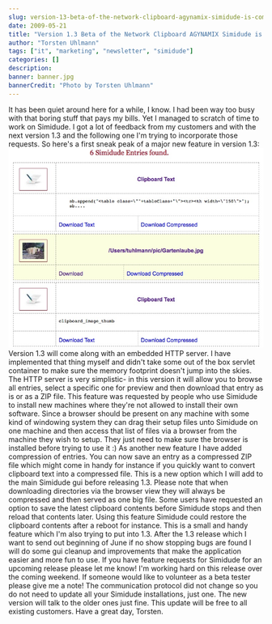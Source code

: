 ```yaml
---
slug: version-13-beta-of-the-network-clipboard-agynamix-simidude-is-coming
date: 2009-05-21
title: "Version 1.3 Beta of the Network Clipboard AGYNAMIX Simidude is coming"
author: "Torsten Uhlmann"
tags: ["it", "marketing", "newsletter", "simidude"]
categories: []
description:
banner: banner.jpg
bannerCredit: "Photo by Torsten Uhlmann"
---
```


It has been quiet around here for a while, I know. I had been way too busy with that boring stuff that pays my bills. Yet I managed to scratch of time to work on Simidude. I got a lot of feedback from my customers and with the next version 1.3 and the following one I'm trying to incorporate those requests. So here's a first sneak peak of a major new feature in version 1.3: [![](./simidude-remote-access.jpg "Simidude Remote Access")](./simidude-remote-access.jpg) Version 1.3 will come along with an embedded HTTP server. I have implemented that thing myself and didn't take some out of the box servlet container to make sure the memory footprint doesn't jump into the skies. The HTTP server is very simplistic- in this version it will allow you to browse all entries, select a specific one for preview and then download that entry as is or as a ZIP file. This feature was requested by people who use Simidude to install new machines where they're not allowed to install their own software. Since a browser should be present on any machine with some kind of windowing system they can drag their setup files unto Simidude on one machine and then access that list of files via a browser from the machine they wish to setup. They just need to make sure the browser is installed before trying to use it :) As another new feature I have added compression of entries. You can now save an entry as a compressed ZIP file which might come in handy for instance if you quickly want to convert clipboard text into a compressed file. This is a new option which I will add to the main Simidude gui before releasing 1.3. Please note that when downloading directories via the browser view they will always be compressed and then served as one big file. Some users have requested an option to save the latest clipboard contents before Simidude stops and then reload that contents later. Using this feature Simidude could restore the clipboard contents after a reboot for instance. This is a small and handy feature which I'm also trying to put into 1.3. After the 1.3 release which I want to send out beginning of June if no show stopping bugs are found I will do some gui cleanup and improvements that make the application easier and more fun to use. If you have feature requests for Simidude for an upcoming release please let me know! I'm working hard on this release over the coming weekend. If someone would like to volunteer as a beta tester please give me a note! The communication protocol did not change so you do not need to update all your Simidude installations, just one. The new version will talk to the older ones just fine. This update will be free to all existing customers. Have a great day, Torsten.
